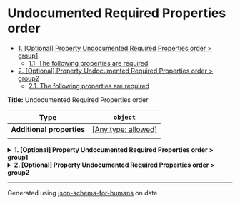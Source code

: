 # Undocumented Required Properties order

- [1. [Optional] Property Undocumented Required Properties order > group1](#group1)
  - [1.1. The following properties are required](#autogenerated_heading_2)
- [2. [Optional] Property Undocumented Required Properties order > group2](#group2)
  - [2.1. The following properties are required](#autogenerated_heading_3)

**Title:** Undocumented Required Properties order

| Type                      | `object`                                                                  |
| ------------------------- | ------------------------------------------------------------------------- |
| **Additional properties** | [[Any type: allowed]](# "Additional Properties of any type are allowed.") |
|                           |                                                                           |

<details>
<summary><strong> <a name="group1"></a>1. [Optional] Property Undocumented Required Properties order > group1</strong>  

</summary>
<blockquote>

| Type                      | `object`                                                                  |
| ------------------------- | ------------------------------------------------------------------------- |
| **Additional properties** | [[Any type: allowed]](# "Additional Properties of any type are allowed.") |
|                           |                                                                           |

### <a name="autogenerated_heading_2"></a>1.1. The following properties are required
* a
* b

</blockquote>
</details>

<details>
<summary><strong> <a name="group2"></a>2. [Optional] Property Undocumented Required Properties order > group2</strong>  

</summary>
<blockquote>

| Type                      | `object`                                                                  |
| ------------------------- | ------------------------------------------------------------------------- |
| **Additional properties** | [[Any type: allowed]](# "Additional Properties of any type are allowed.") |
|                           |                                                                           |

### <a name="autogenerated_heading_3"></a>2.1. The following properties are required
* b
* a

</blockquote>
</details>

----------------------------------------------------------------------------------------------------------------------------
Generated using [json-schema-for-humans](https://github.com/coveooss/json-schema-for-humans) on date